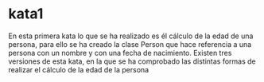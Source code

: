 # kata1

En esta primera kata lo que se ha realizado es él cálculo de la edad de una persona, para ello se ha creado la clase Person que hace referencia a una persona con un nombre y con una fecha de nacimiento.
Existen tres versiones de esta kata, en la que se ha comprobado las distintas formas de realizar el cálculo de la edad de la persona
